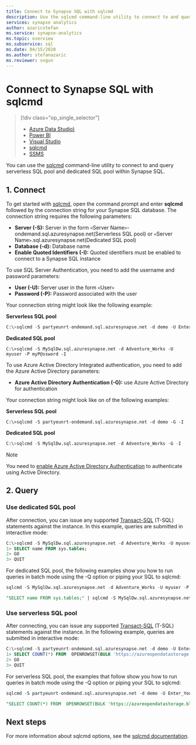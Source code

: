 ```yaml
---
title: Connect to Synapse SQL with sqlcmd
description: Use the sqlcmd command-line utility to connect to and query serverless SQL pool and dedicated SQL pool.
services: synapse analytics
author: azaricstefan 
ms.service: synapse-analytics
ms.topic: overview 
ms.subservice: sql 
ms.date: 04/15/2020 
ms.author: stefanazaric 
ms.reviewer: sngun
---
```


# Connect to Synapse SQL with sqlcmd

> [!div class="op_single_selector"]
> * [Azure Data Studio)](get-started-azure-data-studio.md)
> * [Power BI](get-started-power-bi-professional.md)
> * [Visual Studio](../sql/get-started-visual-studio.md)
> * [sqlcmd](../sql/get-started-connect-sqlcmd.md)
> * [SSMS](get-started-ssms.md)

You can use the [sqlcmd](/sql/tools/sqlcmd-utility?view=azure-sqldw-latest&preserve-view=true) command-line utility to connect to and query serverless SQL pool and dedicated SQL pool within Synapse SQL.  

## 1. Connect
To get started with [sqlcmd](/sql/tools/sqlcmd-utility?view=azure-sqldw-latest&preserve-view=true), open the command prompt and enter **sqlcmd** followed by the connection string for your Synapse SQL database. The connection string requires the following parameters:

* **Server (-S):** Server in the form `<`Server Name`>`-ondemand.sql.azuresynapse.net(Serverless SQL pool) or `<`Server Name`>`.sql.azuresynapse.net(Dedicated SQL pool)
* **Database (-d):** Database name
* **Enable Quoted Identifiers (-I):** Quoted identifiers must be enabled to connect to a Synapse SQL instance

To use SQL Server Authentication, you need to add the username and password parameters:

* **User (-U):** Server user in the form `<`User`>`
* **Password (-P):** Password associated with the user

Your connection string might look like the following example:

**Serverless SQL pool**

```sql
C:\>sqlcmd -S partyeunrt-ondemand.sql.azuresynapse.net -d demo -U Enter_Your_Username_Here -P Enter_Your_Password_Here -I
```

**Dedicated SQL pool**

```
C:\>sqlcmd -S MySqlDw.sql.azuresynapse.net -d Adventure_Works -U myuser -P myP@ssword -I
```

To use Azure Active Directory Integrated authentication, you need to add the Azure Active Directory parameters:

* **Azure Active Directory Authentication (-G):** use Azure Active Directory for authentication

Your connection string might look like on of the following examples:

**Serverless SQL pool**

```
C:\>sqlcmd -S partyeunrt-ondemand.sql.azuresynapse.net -d demo -G -I
```

**Dedicated SQL pool**

```sql
C:\>sqlcmd -S MySqlDw.sql.azuresynapse.net -d Adventure_Works -G -I
```

> [!NOTE]
> You need to [enable Azure Active Directory Authentication](../sql/active-directory-authentication.md) to authenticate using Active Directory.

## 2. Query

### Use dedicated SQL pool

After connection, you can issue any supported [Transact-SQL](/sql/t-sql/language-reference?view=azure-sqldw-latest&preserve-view=true) (T-SQL) statements against the instance. In this example, queries are submitted in interactive mode:

```sql
C:\>sqlcmd -S MySqlDw.sql.azuresynapse.net -d Adventure_Works -U myuser -P myP@ssword -I
1> SELECT name FROM sys.tables;
2> GO
3> QUIT
```

For dedicated SQL pool, the following examples show you how to run queries in batch mode using the -Q option or piping your SQL to sqlcmd:

```sql
sqlcmd -S MySqlDw.sql.azuresynapse.net -d Adventure_Works -U myuser -P myP@ssword -I -Q "SELECT name FROM sys.tables;"
```

```sql
"SELECT name FROM sys.tables;" | sqlcmd -S MySqlDw.sql.azuresynapse.net -d Adventure_Works -U myuser -P myP@ssword -I > .\tables.out
```

### Use serverless SQL pool

After connecting, you can issue any supported [Transact-SQL](/sql/t-sql/language-reference?view=azure-sqldw-latest&preserve-view=true) (T-SQL) statements against the instance.  In the following example, queries are submitted in interactive mode:

```sql
C:\>sqlcmd -S partyeunrt-ondemand.sql.azuresynapse.net -d demo -U Enter_Your_Username_Here -P Enter_Your_Password_Here -I
1> SELECT COUNT(*) FROM  OPENROWSET(BULK 'https://azureopendatastorage.blob.core.windows.net/censusdatacontainer/release/us_population_county/year=20*/*.parquet', FORMAT='PARQUET')
2> GO
3> QUIT
```

For serverless SQL pool, the examples that follow show you how to run queries in batch mode using the -Q option or piping your SQL to sqlcmd:

```sql
sqlcmd -S partyeunrt-ondemand.sql.azuresynapse.net -d demo -U Enter_Your_Username_Here -P 'Enter_Your_Password_Here' -I -Q "SELECT COUNT(*) FROM  OPENROWSET(BULK 'https://azureopendatastorage.blob.core.windows.net/censusdatacontainer/release/us_population_county/year=20*/*.parquet', FORMAT='PARQUET')"
```

```sql
"SELECT COUNT(*) FROM  OPENROWSET(BULK 'https://azureopendatastorage.blob.core.windows.net/censusdatacontainer/release/us_population_county/year=20*/*.parquet', FORMAT='PARQUET')" | sqlcmd -S partyeunrt-ondemand.sql.azuresynapse.net -d demo -U Enter_Your_Username_Here -P 'Enter_Your_Password_Here' -I > ./tables.out
```

## Next steps

For more information about sqlcmd options, see the [sqlcmd documentation](/sql/tools/sqlcmd-utility?view=azure-sqldw-latest&preserve-view=true).
